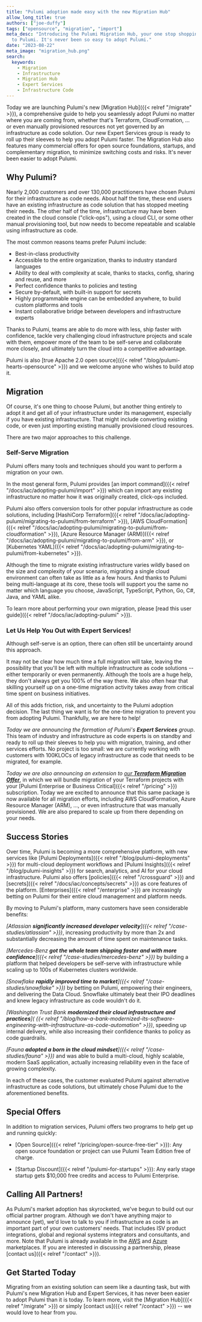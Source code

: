 ```yaml
---
title: "Pulumi adoption made easy with the new Migration Hub"
allow_long_title: true
authors: ["joe-duffy"]
tags: ["opensource", "migration", "import"]
meta_desc: "Introducing the Pulumi Migration Hub, your one stop shopping for migrating
  to Pulumi. It's never been so easy to adopt Pulumi."
date: "2023-08-22"
meta_image: "migration_hub.png"
search:
  keywords:
    - Migration
    - Infrastructure
    - Migration Hub
    - Expert Services
    - Infrastructure Code
---
```


Today we are launching Pulumi's new [Migration Hub]({{< relref "/migrate" >}}), a comprehensive guide to help you
seamlessly adopt Pulumi no matter where you are coming from, whether that's Terraform, CloudFormation, ... or even
manually provisioned resources not yet governed by an infrastructure as code solution. Our new Expert Services group is
ready to roll up their sleeves to help you adopt Pulumi faster. The Migration Hub also features many commercial offers
for open source foundations, startups, and complementary migration, to minimize switching costs and risks. It's never
been easier to adopt Pulumi.

<!--more-->

## Why Pulumi?

Nearly 2,000 customers and over 130,000 practitioners have chosen Pulumi for their infrastructure as code needs. About
half the time, these end users have an existing infrastructure as code solution that has stopped meeting their needs.
The other half of the time, infrastructure may have been created in the cloud console ("click-ops"), using a cloud CLI,
or some other manual provisioning tool, but now needs to become repeatable and scalable using infrastructure as code.

The most common reasons teams prefer Pulumi include:

* Best-in-class productivity
* Accessible to the entire organization, thanks to industry standard languages
* Ability to deal with complexity at scale, thanks to stacks, config, sharing and reuse, and more
* Perfect confidence thanks to policies and testing
* Secure by-default, with built-in support for secrets
* Highly programmable engine can be embedded anywhere, to build custom platforms and tools
* Instant collaborative bridge between developers and infrastructure experts

Thanks to Pulumi, teams are able to do more with less, ship faster with confidence, tackle very challenging cloud
infrastructure projects and scale with them, empower more of the team to be self-serve and collaborate more closely,
and ultimately turn the cloud into a competitive advantage.

Pulumi is also [true Apache 2.0 open source]({{< relref "/blog/pulumi-hearts-opensource" >}}) and we welcome anyone who
wishes to build atop it.

## Migration

Of course, it's one thing to choose Pulumi, but another thing entirely to adopt it and get all of your infrastructure
under its management, especially if you have existing infrastructure. That might include converting existing code, or
even just importing existing manually provisioned cloud resources.

There are two major approaches to this challenge.

### Self-Serve Migration

Pulumi offers many tools and techniques should you want to perform a migration on your own.

In the most general form, Pulumi provides [an import command]({{< relref "/docs/iac/adopting-pulumi/import" >}})
which can import any existing infrastructure no matter how it was originally created, click-ops included.

Pulumi also offers conversion tools for other popular infrastructure as code solutions, including
[HashiCorp Terraform]({{< relref "/docs/iac/adopting-pulumi/migrating-to-pulumi/from-terraform" >}}),
[AWS CloudFormation]({{< relref "/docs/iac/adopting-pulumi/migrating-to-pulumi/from-cloudformation" >}}),
[Azure Resource Manager (ARM)]({{< relref "/docs/iac/adopting-pulumi/migrating-to-pulumi/from-arm" >}}), or
[Kubernetes YAML]({{< relref "/docs/iac/adopting-pulumi/migrating-to-pulumi/from-kubernetes" >}}).

Although the time to migrate existing infrastructure varies wildly based on the size and complexity of your scenario,
migrating a single cloud environment can often take as little as a few hours. And thanks to Pulumi being multi-language
at its core, these tools will support you the same no matter which language you choose, JavaScript, TypeScript, Python,
Go, C#, Java, and YAML alike.

To learn more about performing your own migration, please
[read this user guide]({{< relref "/docs/iac/adopting-pulumi" >}}).

### Let Us Help You Out with Expert Services!

Although self-serve is an option, there can often still be uncertainty around this approach.

It may not be clear how much time a full migration will take, leaving the possibility that you'll be left with multiple
infrastructure as code solutions -- either temporarily or even permanently. Although the tools are a huge help, they
don't always get you 100% of the way there. We also often hear that skilling yourself up on a one-time migration
activity takes away from critical time spent on business initiatives.

All of this adds friction, risk, and uncertainty to the Pulumi adoption decision. The last thing we want is for the
one-time migration to prevent you from adopting Pulumi. Thankfully, we are here to help!

_Today we are announcing the formation of Pulumi's **Expert Services** group_. This team of industry and
infrastructure as code experts is on standby and ready to roll up their sleeves to help you with migration,
training, and other services efforts. No project is too small: we are currently working with customers with
100KLOCs of legacy infrastructure as code that needs to be migrated, for example.

_Today we are also announcing an extension to
[our **Terraform Migration Offer**](/blog/tf-migration-offer/)_, in which we will bundle migration of
your Terraform projects with your [Pulumi Enterprise or Business Critical]({{< relref "/pricing" >}}) subscription.
Today we are excited to announce that this same package is now available for all migration efforts, including AWS
CloudFormation, Azure Resource Manager (ARM), ..., or even infrastructure that was manually provisioned. We are also prepared
to scale up from there depending on your needs.

## Success Stories

Over time, Pulumi is becoming a more comprehensive platform, with new services like
[Pulumi Deployments]({{< relref "/blog/pulumi-deployments" >}}) for multi-cloud deployment workflows and
[Pulumi Insights]({{< relref "/blog/pulumi-insights" >}}) for search, analytics, and AI for your cloud infrastructure.
Pulumi also offers [policies]({{< relref "/crossguard" >}}) and [secrets]({{< relref "/docs/iac/concepts/secrets" >}}) as
core features of the platform. [Enterprises]({{< relref "/enterprise" >}}) are increasingly betting on Pulumi for
their entire cloud management and platform needs.

By moving to Pulumi's platform, many customers have seen considerable benefits:

_[Atlassian **significantly increased developer velocity**]({{< relref "/case-studies/atlassian" >}})_, increasing
productivity by more than 2x and substantially decreasing the amount of time spent on maintenance tasks.

_[Mercedes-Benz **got the whole team shipping faster and with more confidence**]({{<
relref "/case-studies/mercedes-benz" >}})_ by building a platform that helped developers be self-serve with
infrastructure while scaling up to 100s of Kubernetes clusters worldwide.

_[Snowflake **rapidly improved time to market**]({{< relref "/case-studies/snowflake" >}})_ by betting on Pulumi,
empowering their engineers, and delivering the Data Cloud. Snowflake ultimately beat their IPO deadlines and knew legacy
infrastructure as code wouldn't do it.

_[Washington Trust Bank **modernized their cloud infrastructure and practices**](
{{< relref "/blog/how-a-bank-modernized-its-software-engineering-with-infrastructure-as-code-automation" >}})_,
speeding up internal delivery, while also increasing their confidence thanks to policy as code guardrails.

_[Fauna **adopted a born in the cloud mindset**]({{< relref "/case-studies/fauna" >}})_ and was able to build a
multi-cloud, highly scalable, modern SaaS application, actually increasing reliability even in the face of growing
complexity.

In each of these cases, the customer evaluated Pulumi against alternative infrastructure as code solutions, but
ultimately chose Pulumi due to the aforementioned benefits.

## Special Offers

In addition to migration services, Pulumi offers two programs to help get up and running quickly:

* [Open Source]({{< relref "/pricing/open-source-free-tier" >}}): Any open source foundation or project can use
  Pulumi Team Edition free of charge.

* [Startup Discount]({{< relref "/pulumi-for-startups" >}}): Any early stage startup gets $10,000 free credits and
  access to Pulumi Enterprise.

## Calling All Partners!

As Pulumi's market adoption has skyrocketed, we've begun to build out our official partner program. Although
we don't have anything major to announce (yet), we'd love to talk to you if infrastructure as code is an important
part of your own customers' needs. That includes ISV product integrations, global and regional systems integrators and
consultants, and more. Note that Pulumi is already available in the
[AWS](https://aws.amazon.com/marketplace/pp/prodview-dwn22batkhsyg) and
[Azure](https://azuremarketplace.microsoft.com/en-us/marketplace/apps/pulumicorporation1618431130005.pulumi_e1)
marketplaces. If you are interested in discussing a partnership, please [contact us]({{< relref "/contact" >}}).

## Get Started Today

Migrating from an existing solution can seem like a daunting task, but with Pulumi's new Migration Hub and Expert
Services, it has never been easier to adopt Pulumi than it is today. To learn more, visit the
[Migration Hub]({{< relref "/migrate" >}}) or simply [contact us]({{< relref "/contact" >}}) -- we would love to hear
from you.
